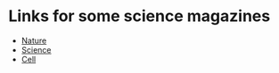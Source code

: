 Links for some science magazines
======

* [Nature](http://www.nature.com/nature/current_issue.html)
* [Science](http://www.sciencemag.org/content/current)
* [Cell](http://www.cell.com/cell/current)



